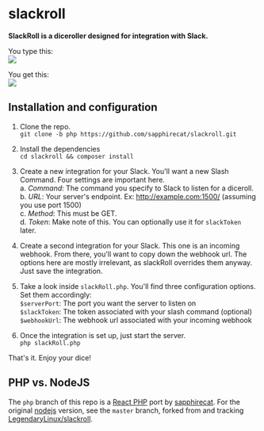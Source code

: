 # slackroll
**SlackRoll is a diceroller designed for integration with Slack.**

You type this:  
<img src="http://i.imgur.com/p8jSZT5.png"/>

You get this:  
<img src="http://i.imgur.com/noJxTba.png"/>  

## Installation and configuration

1. Clone the repo.  
`git clone -b php https://github.com/sapphirecat/slackroll.git`  

2. Install the dependencies  
`cd slackroll && composer install`  

3. Create a new integration for your Slack. You'll want a new Slash Command. Four settings are important here.  
  a. *Command*: The command you specify to Slack to listen for a diceroll.  
  b. *URL*: Your server's endpoint. Ex: http://example.com:1500/ (assuming you use port 1500)  
  c. *Method*: This must be GET.  
  d. *Token*: Make note of this. You can optionally use it for `slackToken` later.

4. Create a second integration for your Slack. This one is an incoming webhook. From there, you'll want to copy down the webhook url. The options here are mostly irrelevant, as slackRoll overrides them anyway. Just save the integration.

5. Take a look inside `slackRoll.php`. You'll find three configuration options. Set them accordingly:  
`$serverPort`: The port you want the server to listen on  
`$slackToken`: The token associated with your slash command (optional)  
`$webhookUrl`: The webhook url associated with your incoming webhook

6. Once the integration is set up, just start the server.  
`php slackRoll.php`

That's it. Enjoy your dice!

## PHP vs. NodeJS

The `php` branch of this repo is a [React PHP](http://reactphp.org/) port by [sapphirecat](https://github.com/sapphirecat).
For the original [nodejs](https://nodejs.org/) version, see the `master` branch, forked from and tracking [LegendaryLinux/slackroll](https://github.com/LegendaryLinux/slackroll).
